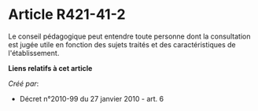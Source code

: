 # Article R421-41-2

Le conseil pédagogique peut entendre toute personne dont la consultation est jugée utile en fonction des sujets traités et
des caractéristiques de l'établissement.

**Liens relatifs à cet article**

_Créé par_:

  - Décret n°2010-99 du 27 janvier 2010 - art. 6
